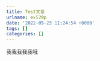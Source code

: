 ```yaml
---
title: Test文章
urlname: ex529p
date: '2022-05-25 11:24:54 +0000'
tags: []
categories: []
---
```


我我我我我哦
